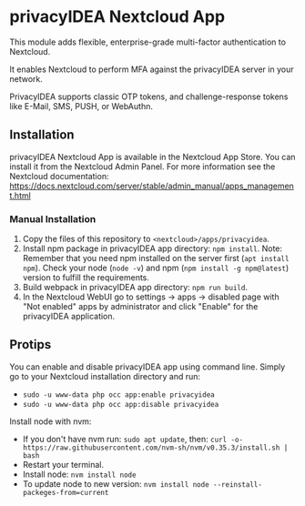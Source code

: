 # privacyIDEA Nextcloud App

This module adds flexible, enterprise-grade multi-factor authentication to Nextcloud.

It enables Nextcloud to perform MFA against the privacyIDEA server in your network.

PrivacyIDEA supports classic OTP tokens, and challenge-response tokens like E-Mail, SMS, PUSH, or WebAuthn.

## Installation

privacyIDEA Nextcloud App is available in the Nextcloud App Store. You can install it from the Nextcloud Admin Panel.
For more information see the Nextcloud documentation: https://docs.nextcloud.com/server/stable/admin_manual/apps_management.html

### Manual Installation
1. Copy the files of this repository to ``<nextcloud>/apps/privacyidea``.
2. Install npm package in privacyIDEA app directory: ``npm install``. Note: Remember that you need npm installed on the server first (``apt install npm``). Check your node (``node -v``) and npm (``npm install -g npm@latest``) version to fulfill the requirements.
3. Build webpack in privacyIDEA app directory: ``npm run build``. 
4. In the Nextcloud WebUI go to settings -> apps -> disabled page with "Not enabled" apps by administrator and click "Enable" for the privacyIDEA application.

## Protips

You can enable and disable privacyIDEA app using command line. Simply go to your Nextcloud installation directory and run:
- ``sudo -u www-data php occ app:enable privacyidea``
- ``sudo -u www-data php occ app:disable privacyidea``

Install node with nvm:
- If you don't have nvm run: ``sudo apt update``, then: ``curl -o- https://raw.githubusercontent.com/nvm-sh/nvm/v0.35.3/install.sh | bash``
- Restart your terminal.
- Install node: ``nvm install node``
- To update node to new version: ``nvm install node --reinstall-packeges-from=current``
